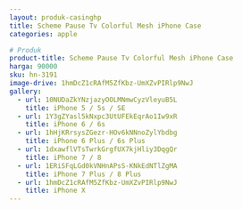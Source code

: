 ```yaml
---
layout: produk-casinghp
title: Scheme Pause Tv Colorful Mesh iPhone Case
categories: apple

# Produk
product-title: Scheme Pause Tv Colorful Mesh iPhone Case
harga: 90000
sku: hn-3191
image-drive: 1hmDcZ1cRAfM5ZfKbz-UmXZvPIRlp9NwJ
gallery:
  - url: 10NUDaZkYNzjazyOOLMNmwCyzVleyuB5L
    title: iPhone 5 / 5s / SE
  - url: 1Y3gZYasl5kNxpc3UtUFEkEqrAo1Iw9xR
    title: iPhone 6 / 6s
  - url: 1hHjKRrsysZGezr-HOv6kNNnoZylYbdbg
    title: iPhone 6 Plus / 6s Plus
  - url: 1dxawflVTsTwrkGrgfUX7kjHliy3DqgQr
    title: iPhone 7 / 8
  - url: 1ERiSFqLGd0kVNHnAPsS-KNkEdNTlZgMA
    title: iPhone 7 Plus / 8 Plus
  - url: 1hmDcZ1cRAfM5ZfKbz-UmXZvPIRlp9NwJ
    title: iPhone X
---
```


